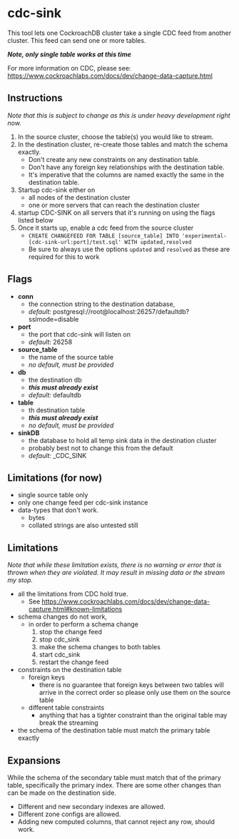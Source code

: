 # cdc-sink

This tool lets one CockroachDB cluster take a single CDC feed from another
cluster. This feed can send one or more tables.

***Note, only single table works at this time***

For more information on CDC, please see: <https://www.cockroachlabs.com/docs/dev/change-data-capture.html>

## Instructions

_Note that this is subject to change as this is under heavy development right
now._

1. In the source cluster, choose the table(s) you would like to stream.
2. In the destination cluster, re-create those tables and match the schema
exactly.
    * Don't create any new constraints on any destination table.
    * Don't have any foreign key relationships with the destination table.
    * It's imperative that the columns are named exactly the same in the
    destination table.
3. Startup cdc-sink either on
    * all nodes of the destination cluster
    * one or more servers that can reach the destination cluster
4. startup CDC-SINK on all servers that it's running on using the flags listed
below
5. Once it starts up, enable a cdc feed from the source cluster
    * `CREATE CHANGEFEED FOR TABLE [source_table] INTO 'experimental-[cdc-sink-url:port]/test.sql' WITH updated,resolved`
    * Be sure to always use the options `updated` and `resolved` as these are
    required for this to work

## Flags

* **conn**
  * the connection string to the destination database,
  * *default:* postgresql://root@localhost:26257/defaultdb?sslmode=disable
* **port**
  * the port that cdc-sink will listen on
  * *default:* 26258
* **source_table**
  * the name of the source table
  * *no default, must be provided*
* **db**
  * the destination db
  * ***this must already exist***
  * *default:* defaultdb
* **table**
  * th destination table
  * ***this must already exist***
  * *no default, must be provided*
* **sinkDB**
  * the database to hold all temp sink data in the destination cluster
  * probably best not to change this from the default
  * *default:* _CDC_SINK

## Limitations (for now)

* single source table only
* only one change feed per cdc-sink instance
* data-types that don't work.
  * bytes
  * collated strings are also untested still

## Limitations

*Note that while these limitation exists, there is no warning or error that is
thrown when they are violated.  It may result in missing data or the stream my
stop.*

* all the limitations from CDC hold true.
  * See <https://www.cockroachlabs.com/docs/dev/change-data-capture.html#known-limitations>
* schema changes do not work,
  * in order to perform a schema change
    1. stop the change feed
    2. stop cdc_sink
    3. make the schema changes to both tables
    4. start cdc_sink
    5. restart the change feed
* constraints on the destination table
  * foreign keys
    * there is no guarantee that foreign keys between two tables will arrive in the correct order
    so please only use them on the source table
  * different table constraints
    * anything that has a tighter constraint than the original table may break the streaming
* the schema of the destination table must match the primary table exactly

## Expansions

While the schema of the secondary table must match that of the primary table, specifically the
primary index.  There are some other changes than can be made on the destination side.

* Different and new secondary indexes are allowed.
* Different zone configs are allowed.
* Adding new computed columns, that cannot reject any row, should work.
